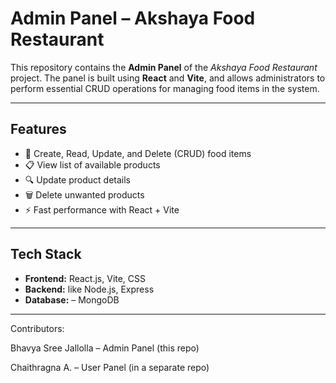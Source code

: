 # Admin Panel – Akshaya Food Restaurant 

This repository contains the **Admin Panel** of the *Akshaya Food Restaurant* project. The panel is built using **React** and **Vite**, and allows administrators to perform essential CRUD operations for managing food items in the system.

---

## Features

- 📝 Create, Read, Update, and Delete (CRUD) food items
- 📋 View list of available products
- 🔍 Update product details
- 🗑️ Delete unwanted products
- ⚡ Fast performance with React + Vite

---

## Tech Stack

- **Frontend:** React.js, Vite, CSS
- **Backend:**  like Node.js, Express
- **Database:**  –  MongoDB

---

Contributors:

Bhavya Sree Jallolla – Admin Panel (this repo)

Chaithragna A. – User Panel (in a separate repo)
